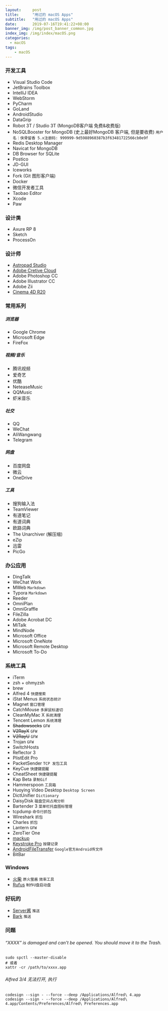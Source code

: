 ```yaml
---
layout:     post
title:      "用过的 macOS Apps"
subtitle:   "用过的 macOS Apps"
date:       2019-07-16T19:41:22+08:00
banner_img: /img/post_banner_common.jpg
index_img: /img/index/macOS.png
categories:
  - macOS
tags:
    - macOS
---
```


### 开发工具
* Visual Studio Code
* JetBrains Toolbox
* IntelliJ IDEA
* WebStorm
* PyCharm
* GoLand
* AndroidStudio
* DataGrip 
* Robot 3T / Studio 3T (MongoDB客户端 免费&收费版)
* NoSQLBooster for MongoDB (史上最好MongoDB 客户端, 但是要收费) `用户名：侠骨留香 5.x注册码: 999999-9d5988960387b3f63481722566cb0e9f`
* Redis Desktop Manager
* Navicat for MongoDB
* DB Browser for SQLite
* Postico
* JD-GUI
* Iceworks
* Fork (Git 图形客户端)
* Docker
* 微信开发者工具
* Taobao Editor
* Xcode
* Paw


### 设计类
* Axure RP 8
* Sketch
* ProcessOn

### 设计师
* [Astropad Studio](https://astropad.com/downloads/)
* [Adobe Cretive Cloud](https://www.adobe.com/cn/creativecloud/catalog/desktop.html)
* Adobe Photoshop CC
* Adobe Illustrator CC
* Adobe Zii
* [Cinema 4D R20](https://c4dsky.com/62911.html)


### 常用系列
##### 浏览器
* Google Chrome
* Microsoft Edge
* FireFox

##### 视频/音乐
* 腾讯视频
* 爱奇艺
* 优酷
* NeteaseMusic
* QQMusic
* 虾米音乐

##### 社交
* QQ
* WeChat
* AliWangwang
* Telegram

##### 网盘
* 百度网盘
* 微云
* OneDrive

##### 工具
* 搜狗输入法
* TeamViewer
* 有道笔记
* 有道词典
* 欧路词典
* The Unarchiver (解压缩)
* eZip
* 迅雷
* PicGo




### 办公应用
* DingTalk
* WeChat Work
* MWeb `Markdown`
* Typora `Markdown`
* Reeder
* OmniPlan
* OmniGraffle
* FileZilla
* Adobe Acrobat DC
* MiTalk
* MindNode
* Microsoft Office
* Microsoft OneNote
* Microsoft Remote Desktop
* Microsoft To-Do




### 系统工具
* iTerm
* zsh + ohmyzsh
* brew
* Alfred 4 `快捷搜索`
* iStat Menus `系统状态统计`
* Magnet `窗口管理`
* CatchMouse `多屏鼠标速切`
* CleanMyMac X `系统清理`
* Tencent Lemon `系统清理`
* ~~Shadowsocks~~ `GFW`
* ~~V2RayX~~ `GFW`
* ~~V2RayU~~ `GFW`
* Trojan `GFW`
* SwitchHosts
* Reflector 3
* PlistEdit Pro
* PacketSender `TCP 发包工具`
* KeyCue `快捷键提醒`
* CheatSheet `快捷键提醒`
* Kap Beta `录制Gif`
* Hammerspoon `工具箱`
* Huoying Video Desktop `Desktop Screen`
* DictUnifier `Dictionary`
* DaisyDisk `磁盘空间占用分析`
* Bartender 3 `菜单栏托盘图标管理`
* tcpdump `命令行抓包`
* Wireshark `抓包`
* Charles `抓包`
* Lantern `GFW`
* ZeroTier One
* [mackup](https://github.com/lra/mackup)
* [Keystroke Pro](https://ixeau.com/apps/keystroke-pro/) `按键记录`
* [AndroidFileTransfer](https://dl.google.com/dl/androidjumper/mtp/5071136/AndroidFileTransfer.dmg) `Google官方Android传文件`
* BitBar


### Windows
* [火柴](https://www.huochaipro.com) `原火萤酱` `效率工具`
* [Rufus](https://rufus.ie) `制作U盘启动盘`


### 好玩的
* [Server酱](https://sc.ftqq.com/) `推送`
* [Bark](https://day.app/) `推送`

### 问题
###### “XXXX” is damaged and can’t be opened. You should move it to the Trash.
```
sudo spctl --master-disable
# 或者
xattr -cr /path/to/xxxx.app
```

###### Alfred 3/4 无法打开, 执行
```
codesign --sign - --force --deep /Applications/Alfred\ 4.app
codesign --sign - --force --deep /Applications/Alfred\ 4.app/Contents/Preferences/Alfred\ Preferences.app
```
